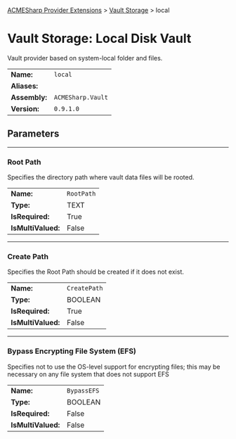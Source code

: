 ﻿[ACMESharp Provider Extensions](../) > [Vault Storage](./) > local

# Vault Storage: Local Disk Vault

Vault provider based on system-local folder and files.

| | |
|-|-|
| **Name:** | `local`
| **Aliases:** | 
| **Assembly:** | `ACMESharp.Vault`
| **Version:** | `0.9.1.0`

## Parameters
---
### Root Path

Specifies the directory path where vault data files will be rooted.

| | |
|-|-|
| **Name:**          | `RootPath`
| **Type:**          | TEXT
| **IsRequired:**    | True
| **IsMultiValued:** | False

---
### Create Path

Specifies the Root Path should be created if it does not exist.

| | |
|-|-|
| **Name:**          | `CreatePath`
| **Type:**          | BOOLEAN
| **IsRequired:**    | True
| **IsMultiValued:** | False

---
### Bypass Encrypting File System (EFS)

Specifies not to use the OS-level support for encrypting files; this may be necessary on any file system that does not support EFS

| | |
|-|-|
| **Name:**          | `BypassEFS`
| **Type:**          | BOOLEAN
| **IsRequired:**    | False
| **IsMultiValued:** | False

